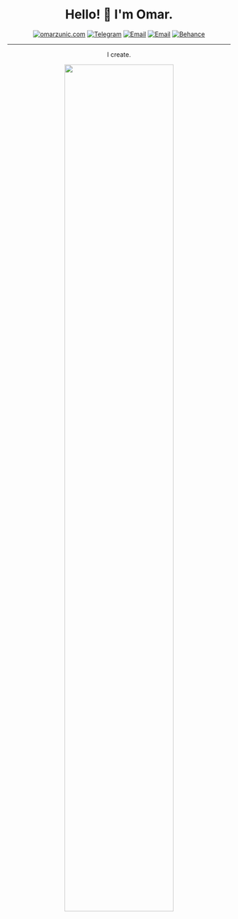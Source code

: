 <h1 align="center"> Hello! 👋 I'm Omar.</h1>
<p align="center">
    <a href="https://t.me/omznc"><img
            src="https://img.shields.io/badge/-OMARZUNIC.COM-161616?style=for-the-badge&amp;logoColor=white"
            alt="omarzunic.com"></a>
    <a href="https://t.me/OMZNC"><img
            src="https://img.shields.io/badge/-TELEGRAM-2CA5E0?style=for-the-badge&amp;logo=telegram&amp;logoColor=white"
            alt="Telegram"></a>
    <a href="mailto:hello@omarzunic.com"><img
            src="https://img.shields.io/badge/-EMAIL-D14836?style=for-the-badge&amp;logo=gmail&amp;logoColor=white"
            alt="Email"></a>
    <a href="https://omarzunic.com/discord"><img
            src="https://img.shields.io/badge/-DISCORD-7289DA?style=for-the-badge&amp;logo=discord&amp;logoColor=white"
            alt="Email"></a>
    <a href="https://www.behance.net/omznc"><img
            src="https://img.shields.io/badge/-BEHANCE-1769FF?style=for-the-badge&amp;logo=behance&amp;logoColor=white"
            alt="Behance"></a>
</p>

---
<p align="center">I create.

<p float="left" align="center">
<a href="https://omarzunic.com"><img src="https://github-readme-stats.vercel.app/api?username=omznc&show_icons=true&theme=dark" width="70%"></a>
</p>



